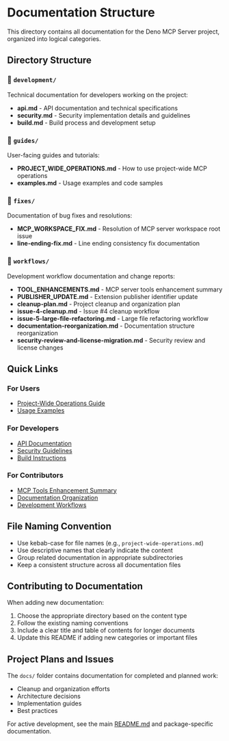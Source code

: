 # Documentation Structure

This directory contains all documentation for the Deno MCP Server project, organized into logical categories.

## Directory Structure

### 📁 `development/`

Technical documentation for developers working on the project:

- **api.md** - API documentation and technical specifications
- **security.md** - Security implementation details and guidelines
- **build.md** - Build process and development setup

### 📁 `guides/`

User-facing guides and tutorials:

- **PROJECT_WIDE_OPERATIONS.md** - How to use project-wide MCP operations
- **examples.md** - Usage examples and code samples

### 📁 `fixes/`

Documentation of bug fixes and resolutions:

- **MCP_WORKSPACE_FIX.md** - Resolution of MCP server workspace root issue
- **line-ending-fix.md** - Line ending consistency fix documentation

### 📁 `workflows/`

Development workflow documentation and change reports:

- **TOOL_ENHANCEMENTS.md** - MCP server tools enhancement summary
- **PUBLISHER_UPDATE.md** - Extension publisher identifier update
- **cleanup-plan.md** - Project cleanup and organization plan
- **issue-4-cleanup.md** - Issue #4 cleanup workflow
- **issue-5-large-file-refactoring.md** - Large file refactoring workflow
- **documentation-reorganization.md** - Documentation structure reorganization
- **security-review-and-license-migration.md** - Security review and license changes

## Quick Links

### For Users

- [Project-Wide Operations Guide](guides/PROJECT_WIDE_OPERATIONS.md)
- [Usage Examples](guides/examples.md)

### For Developers

- [API Documentation](development/api.md)
- [Security Guidelines](development/security.md)
- [Build Instructions](development/build.md)

### For Contributors

- [MCP Tools Enhancement Summary](workflows/TOOL_ENHANCEMENTS.md)
- [Documentation Organization](workflows/documentation-reorganization.md)
- [Development Workflows](workflows/)

## File Naming Convention

- Use kebab-case for file names (e.g., `project-wide-operations.md`)
- Use descriptive names that clearly indicate the content
- Group related documentation in appropriate subdirectories
- Keep a consistent structure across all documentation files

## Contributing to Documentation

When adding new documentation:

1. Choose the appropriate directory based on the content type
2. Follow the existing naming conventions
3. Include a clear title and table of contents for longer documents
4. Update this README if adding new categories or important files

## Project Plans and Issues

The `docs/` folder contains documentation for completed and planned work:

- Cleanup and organization efforts
- Architecture decisions
- Implementation guides
- Best practices

For active development, see the main [README.md](../README.md) and package-specific documentation.
